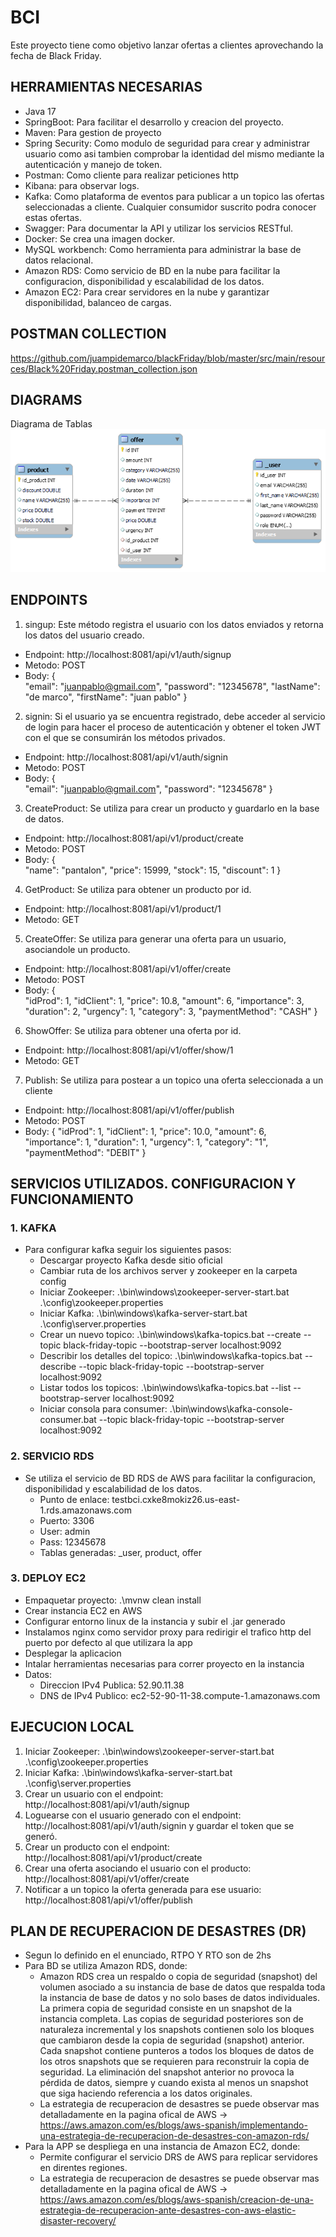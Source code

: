 # BCI

Este proyecto tiene como objetivo lanzar ofertas a clientes aprovechando la fecha de Black Friday. 


## HERRAMIENTAS NECESARIAS
* Java 17
* SpringBoot: Para facilitar el desarrollo y creacion del proyecto.
* Maven: Para gestion de proyecto
* Spring Security: Como modulo de seguridad para crear y administrar usuario como asi tambien comprobar la identidad del mismo mediante la autenticación y manejo de token.
* Postman: Como cliente para realizar peticiones http
* Kibana: para observar logs.
* Kafka: Como plataforma de eventos para publicar a un topico las ofertas seleccionadas a cliente. Cualquier consumidor suscrito podra conocer estas ofertas.
* Swagger: Para documentar la API y utilizar los servicios RESTful.
* Docker: Se crea una imagen docker.
* MySQL workbench: Como herramienta para administrar la base de datos relacional.
* Amazon RDS: Como servicio de BD en la nube para facilitar la configuracion, disponibilidad y escalabilidad de los datos.
* Amazon EC2: Para crear servidores en la nube y garantizar disponibilidad, balanceo de cargas.  

## POSTMAN COLLECTION
https://github.com/juampidemarco/blackFriday/blob/master/src/main/resources/Black%20Friday.postman_collection.json

## DIAGRAMS
Diagrama de Tablas
![img.png](img.png)

## ENDPOINTS

1. singup: Este método registra el usuario con los datos enviados y retorna los datos del usuario creado.
* Endpoint: http://localhost:8081/api/v1/auth/signup
* Metodo: POST
* Body: {   
  "email": "juanpablo@gmail.com",
  "password": "12345678",
  "lastName": "de marco",
  "firstName": "juan pablo"
  }

2. signin: Si el usuario ya se encuentra registrado, debe acceder al servicio de login para hacer el proceso de autenticación y obtener el token JWT con el que se consumirán los métodos privados.
* Endpoint: http://localhost:8081/api/v1/auth/signin
* Metodo: POST
* Body: {   
  "email": "juanpablo@gmail.com",
  "password": "12345678"
  }

3. CreateProduct: Se utiliza para crear un producto y guardarlo en la base de datos.
* Endpoint: http://localhost:8081/api/v1/product/create
* Metodo: POST
* Body: {   
  "name": "pantalon",
  "price": 15999,
  "stock": 15,
  "discount": 1
  }

4. GetProduct: Se utiliza para obtener un producto por id.
* Endpoint: http://localhost:8081/api/v1/product/1
* Metodo: GET

5. CreateOffer: Se utiliza para generar una oferta para un usuario, asociandole un producto.
* Endpoint: http://localhost:8081/api/v1/offer/create
* Metodo: POST
* Body: {   
  "idProd": 1,
  "idClient": 1,
  "price": 10.8,
  "amount": 6,
  "importance": 3,
  "duration": 2,
  "urgency": 1,
  "category": 3,
  "paymentMethod": "CASH"
  }

6. ShowOffer: Se utiliza para obtener una oferta por id.
* Endpoint: http://localhost:8081/api/v1/offer/show/1
* Metodo: GET

7. Publish: Se utiliza para postear a un topico una oferta seleccionada a un cliente
* Endpoint: http://localhost:8081/api/v1/offer/publish
* Metodo: POST
* Body: {
  "idProd": 1,
  "idClient": 1,
  "price": 10.0,
  "amount": 6,
  "importance": 1,
  "duration": 1,
  "urgency": 1,
  "category": "1",
  "paymentMethod": "DEBIT"
  }

## SERVICIOS UTILIZADOS. CONFIGURACION Y FUNCIONAMIENTO

### 1. KAFKA
* Para configurar kafka seguir los siguientes pasos:
  * Descargar proyecto Kafka desde sitio oficial
  * Cambiar ruta de los archivos server y zookeeper en la carpeta config
  * Iniciar Zookeeper: .\bin\windows\zookeeper-server-start.bat .\config\zookeeper.properties
  * Iniciar Kafka: .\bin\windows\kafka-server-start.bat .\config\server.properties
  * Crear un nuevo topico: .\bin\windows\kafka-topics.bat --create --topic black-friday-topic --bootstrap-server localhost:9092
  * Describir los detalles del topico: .\bin\windows\kafka-topics.bat --describe --topic black-friday-topic --bootstrap-server localhost:9092
  * Listar todos los topicos: .\bin\windows\kafka-topics.bat --list --bootstrap-server localhost:9092
  * Iniciar consola para consumer: .\bin\windows\kafka-console-consumer.bat --topic  black-friday-topic --bootstrap-server localhost:9092

### 2. SERVICIO RDS
* Se utiliza el servicio de BD RDS de AWS para facilitar la configuracion, disponibilidad y escalabilidad de los datos.
  * Punto de enlace: testbci.cxke8mokiz26.us-east-1.rds.amazonaws.com
  * Puerto: 3306
  * User: admin
  * Pass: 12345678
  * Tablas generadas: _user, product, offer

### 3. DEPLOY EC2
* Empaquetar proyecto: .\mvnw clean install
* Crear instancia EC2 en AWS
* Configurar entorno linux de la instancia y subir el .jar generado
* Instalamos nginx como servidor proxy para redirigir el trafico http del puerto por defecto al que utilizara la app
* Desplegar la aplicacion
* Intalar herramientas necesarias para correr proyecto en la instancia
* Datos:
  * Direccion IPv4 Publica: 52.90.11.38
  * DNS de IPv4 Publico: ec2-52-90-11-38.compute-1.amazonaws.com

## EJECUCION LOCAL
1. Iniciar Zookeeper: .\bin\windows\zookeeper-server-start.bat .\config\zookeeper.properties
2. Iniciar Kafka: .\bin\windows\kafka-server-start.bat .\config\server.properties
3. Crear un usuario con el endpoint: http://localhost:8081/api/v1/auth/signup
4. Loguearse con el usuario generado con el endpoint: http://localhost:8081/api/v1/auth/signin y guardar el token que se generó.
5. Crear un producto con el endpoint: http://localhost:8081/api/v1/product/create
6. Crear una oferta asociando el usuario con el producto: http://localhost:8081/api/v1/offer/create
7. Notificar a un topico la oferta generada para ese usuario: http://localhost:8081/api/v1/offer/publish


## PLAN DE RECUPERACION DE DESASTRES (DR)

* Segun lo definido en el enunciado, RTPO Y RTO son de 2hs
* Para BD se utiliza Amazon RDS, donde:
  * Amazon RDS crea un respaldo o copia de seguridad (snapshot) del volumen asociado a su instancia de base de datos que respalda toda la instancia de base de datos y no solo bases de datos individuales. La primera copia de seguridad consiste en un snapshot de la instancia completa. Las copias de seguridad posteriores son de naturaleza incremental y los snapshots contienen solo los bloques que cambiaron desde la copia de seguridad (snapshot) anterior. Cada snapshot contiene punteros a todos los bloques de datos de los otros snapshots que se requieren para reconstruir la copia de seguridad. La eliminación del snapshot anterior no provoca la pérdida de datos, siempre y cuando exista al menos un snapshot que siga haciendo referencia a los datos originales.
  * La estrategia de recuperacion de desastres se puede observar mas detalladamente en la pagina ofical de AWS -> https://aws.amazon.com/es/blogs/aws-spanish/implementando-una-estrategia-de-recuperacion-de-desastres-con-amazon-rds/
* Para la APP se despliega en una instancia de Amazon EC2, donde:
  *  Permite configurar el servicio DRS de AWS para replicar servidores en direntes regiones.
  *  La estrategia de recuperacion de desastres se puede observar mas detalladamente en la pagina ofical de AWS -> https://aws.amazon.com/es/blogs/aws-spanish/creacion-de-una-estrategia-de-recuperacion-ante-desastres-con-aws-elastic-disaster-recovery/
